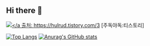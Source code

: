 ## Hi there 👋


<a href="링크"><img src="https://img.shields.io/badge/텍스트-색상코드?style=flat-square&logo=로고이름&logoColor=로고색"/></a
출처: https://hulrud.tistory.com/3 [주독야독:티스토리]

[![Top Langs](https://github-readme-stats.vercel.app/api/top-langs/?username=DecidedCard)](https://github.com/anuraghazra/github-readme-stats)
[![Anurag's GitHub stats](https://github-readme-stats.vercel.app/api?username=DecidedCard)](https://github.com/anuraghazra/github-readme-stats)


<!--
**DecidedCard/DecidedCard** is a ✨ _special_ ✨ repository because its `README.md` (this file) appears on your GitHub profile.

Here are some ideas to get you started:

- 🔭 I’m currently working on ...
- 🌱 I’m currently learning ...
- 👯 I’m looking to collaborate on ...
- 🤔 I’m looking for help with ...
- 💬 Ask me about ...
- 📫 How to reach me: ...
- 😄 Pronouns: ...
- ⚡ Fun fact: ...
-->
